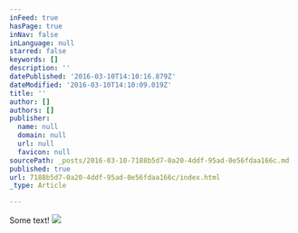 ```yaml
---
inFeed: true
hasPage: true
inNav: false
inLanguage: null
starred: false
keywords: []
description: ''
datePublished: '2016-03-10T14:10:16.879Z'
dateModified: '2016-03-10T14:10:09.019Z'
title: ''
author: []
authors: []
publisher:
  name: null
  domain: null
  url: null
  favicon: null
sourcePath: _posts/2016-03-10-7188b5d7-0a20-4ddf-95ad-0e56fdaa166c.md
published: true
url: 7188b5d7-0a20-4ddf-95ad-0e56fdaa166c/index.html
_type: Article

---
```

Some text!
![](https://the-grid-user-content.s3-us-west-2.amazonaws.com/a8167696-5e59-4182-ad6f-32763cd38069.jpg)